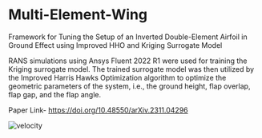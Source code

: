 # Multi-Element-Wing
Framework for Tuning the Setup of an Inverted Double-Element Airfoil in Ground Effect using Improved HHO and Kriging Surrogate Model

RANS simulations using Ansys Fluent 2022 R1 were used for training the Kriging surrogate model. The trained surrogate model was then utilized by the Improved Harris Hawks Optimization algorithm to optimize the geometric parameters of the system, i.e., the ground height, flap overlap, flap gap, and the flap angle.

Paper Link- https://doi.org/10.48550/arXiv.2311.04296

![velocity](https://github.com/Parass2802/Multi-Element-Wing/assets/149015075/78a15214-19e4-48c6-9f20-50ad629ba3dc)

